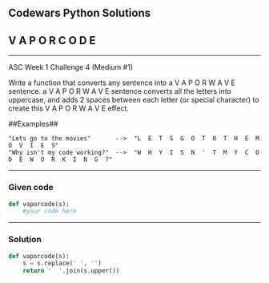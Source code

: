 
Codewars Python Solutions
---
## V A P O R C O D E <br>
---
ASC Week 1 Challenge 4 (Medium #1)

Write a function that converts any sentence into a V A P O R W A V E sentence. a V A P O R W A V E sentence converts all the letters into uppercase, and adds 2 spaces between each letter (or special character) to create this V A P O R W A V E effect.

##Examples##
```
"Lets go to the movies"       -->  "L  E  T  S  G  O  T  O  T  H  E  M  O  V  I  E  S"
"Why isn't my code working?"  -->  "W  H  Y  I  S  N  '  T  M  Y  C  O  D  E  W  O  R  K  I  N  G  ?"
```

---
### Given code
```python
def vaporcode(s):
    #your code here
```
---
### Solution
```python
def vaporcode(s):
    s = s.replace(' ', '')
    return '  '.join(s.upper())
```
